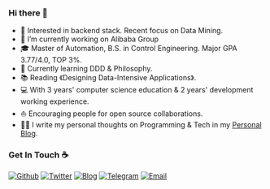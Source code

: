 ### Hi there 👋

<!--
**AUGUSTRUSH8/AUGUSTRUSH8** is a ✨ _special_ ✨ repository because its `README.md` (this file) appears on your GitHub profile.

Here are some ideas to get you started:

- 🔭 I’m currently working on ...
- 🌱 I’m currently learning ...
- 👯 I’m looking to collaborate on ...
- 🤔 I’m looking for help with ...
- 💬 Ask me about ...
- 📫 How to reach me: ...
- 😄 Pronouns: ...
- ⚡ Fun fact: ...
-->

* 🧐   Interested in backend stack. Recent focus on Data Mining.
* 💼   I’m currently working on Alibaba Group
* 🎓   Master of Automation, B.S. in Control Engineering. Major GPA 3.77/4.0, TOP 3%.
* 🌱   Currently learning DDD & Philosophy.
* 📚   Reading 《Designing Data-Intensive Applications》.
* 💻   With 3 years' computer science education & 2 years' development working experience.
* ⛵   Encouraging people for open source collaborations.
* ✍🏻   I write my personal thoughts on Programming & Tech in my [Personal Blog](https://blog.augustrush8.com).

### Get In Touch ☕ 
[![Github](https://img.shields.io/badge/-Github-000?style=flat&logo=Github&logoColor=white)](https://github.com/augustrush8)
[![Twitter](https://img.shields.io/badge/-Twitter-blue?style=flat&logo=Twitter&logoColor=white)](https://twitter.com/tianhang12)
[![Blog](https://img.shields.io/badge/Website-FFA500?style=flat&logo=rss&logoColor=white)](https://blog.augustrush8.com/)
[![Telegram](https://img.shields.io/badge/-telegram-blue?style=flat&logo=telegram&logoColor=white)](https://t.me/deep_insight_blog)
[![Email](https://img.shields.io/badge/-Email-c14438?style=flat&logo=Gmail&logoColor=white)](mailto:643098432@qq.com)
